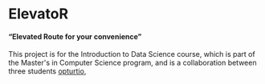 # ElevatoR
#### “Elevated Route for your convenience”
This project is for the Introduction to Data Science course, which is part of the Master's in Computer Science program, and is a collaboration between three students [opturtio](https://github.com/opturtio), 
